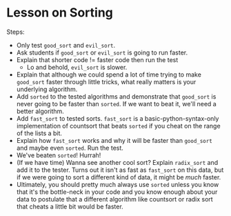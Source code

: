 # Lesson on Sorting #
Steps:
 * Only test `good_sort` and `evil_sort`.
 * Ask students if `good_sort` or `evil_sort` is going to run faster.
 * Explain that shorter code != faster code then run the test
   * Lo and behold, `evil_sort` is slower.
 * Explain that although we could spend a lot of time trying to make
   `good_sort` faster through little tricks, what really matters is your
   underlying algorithm.
 * Add `sorted` to the tested algorithms and demonstrate that `good_sort`
   is never going to be faster than `sorted`. If we want to beat it, we'll
   need a better algorithm.
 * Add `fast_sort` to tested sorts. `fast_sort` is a basic-python-syntax-only
   implementation of countsort that beats `sorted` if you cheat on the range
   of the lists a bit.
 * Explain how `fast_sort` works and why it will be faster than `good_sort` and
   maybe even `sorted`. Run the test.
 * We've beaten `sorted`! Hurrah! 
 * (If we have time) Wanna see another cool sort? Explain `radix_sort` and add
   it to the tester. Turns out it isn't as fast as `fast_sort` on this data,
   but if we were going to sort a different kind of data, it might be *much* faster.
 * Ultimately, you should pretty much always use `sorted` unless you know that
   it's the bottle-neck in your code and you know enough about your data to
   postulate that a different algorithm like countsort or radix sort that
   cheats a little bit would be faster.
